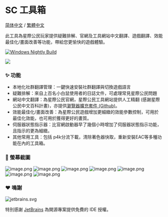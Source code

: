 # SC 工具箱

[简体中文](https://github.com/StarCitizenToolBox/app/blob/main/README.md) / [繁體中文](https://github.com/StarCitizenToolBox/app/blob/main/README_zh-TW.md)

此工具為星際公民玩家提供疑難排解、官網及工具網站中文翻譯、遊戲翻譯、效能最佳化/畫面改善等功能，帶給您更愉快的遊戲體驗。

[![Windows Nightly Build](https://github.com/StarCitizenToolBox/app/actions/workflows/windows_nightly.yml/badge.svg)](https://github.com/StarCitizenToolBox/app/actions/workflows/windows_nightly.yml)

[![](https://get.microsoft.com/images/zh-tw%20dark.svg)](https://apps.microsoft.com/detail/9NF3SWFWNKL1?launch=true)


### ✨ 功能
- 本地化社群翻譯管理：一鍵快速安裝社群翻譯與切換遊戲語言
- 疑難排解：來自上百名小白鼠使用者的日誌文件，可處理常見星際公民問題
- 網站中文翻譯：為星際公民官網，星際公民工具網站提供人工精翻 (感謝星際公民中文百科計畫)，亦提供[瀏覽器擴充套件 (Github)](https://github.com/xkeyC/StarCitizenBoxBrowserEx )。
- 效能最佳化/畫面改善：為星際公民遊戲增加更細緻的效能參數控制，可用於最佳化效能，也可用於獲得更好的畫質。
- 伺服器狀態指示器：比官網啟動器早了幾個小時增加了伺服器狀態指示功能，且指示的更為細緻。
- 其他常用工具：包括 p4k分流下載，清除著色器快取，重新安裝EAC等多種功能在內的工具箱。

### 📸 螢幕截圖
![image.png](https://s2.loli.net/2024/05/06/FrMxJuh9AozfVc7.png)
![image.png](https://s2.loli.net/2024/05/06/8GLnb2Ma7ojeZIl.png)
![image.png](https://s2.loli.net/2024/05/06/IsCUlx7FH9SfAtY.png)
![image.png](https://s2.loli.net/2024/05/06/8ksgbSKQEFWdj15.png)
![image.png](https://s2.loli.net/2024/05/06/IAZeq97BzKV6tax.png)
![image.png](https://s2.loli.net/2024/05/06/K9hPgzCB5SbomyQ.png)
![image.png](https://s2.loli.net/2024/05/06/TlckzswguMUCjZe.png)

### ❤️ 鳴謝
![jetbrains.svg](https://resources.jetbrains.com/storage/products/company/brand/logos/jb_beam.svg)

特別感謝 [JetBrains](https://www.jetbrains.com/?from=SCToolbox) 為開源專案提供免費的 IDE 授權。
